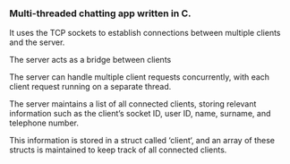 ### Multi-threaded chatting app written in C. 
It uses the TCP sockets to establish connections between multiple clients and the server. 

The server acts as a bridge between clients

The server can handle multiple client requests concurrently, with each client request running on a separate thread.

The server maintains a list of all connected clients, storing relevant information such as the client’s socket ID, user ID, name, surname, and telephone number.

This information is stored in a struct called ‘client‘, and an array of these structs is maintained to keep track of all connected clients.
